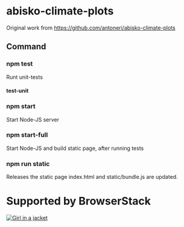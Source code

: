 # abisko-climate-plots
Original work from https://github.com/antoneri/abisko-climate-plots


## Command
### npm test
Runt unit-tests
#### test-unit
### npm start
Start Node-JS server
### npm start-full
Start Node-JS and build static page, after running tests 
### npm run static
Releases the static page index.html and static/bundle.js are updated.

# Supported by BrowserStack 
<a href="html-image-hyperlink.php"><img src="https://p14.zdusercontent.com/attachment/1015988/gahsmqmqBBF36uaMtVTLwgNpg?token=eyJhbGciOiJkaXIiLCJlbmMiOiJBMTI4Q0JDLUhTMjU2In0..3Fhe7AznWHksaLKf0fFVjA.3BUyD1s4fGFUpeFUukUvUOvm8OPSwIVwS-SoS1p1Db-q5wVGq13i6Sd6m23dzpltjydFoBnpwIJc9-FmBs-tjPgfrs-v3a1oHZi3FITMHSgNjS4mkP3pVynkrSUOMp8TaNts0w3_8kI4nljTsJzeR7Txhg3CT5H-WvsBqMFSwCaxlaMYCgGes2IPmMfKAw-NH4iqKfrMHgbAojzTLSEfz7uwtw-361PZr3Tsryul4JVkO-LGQo-8GpHVQEJxwYlAOIxm96nX_xinC62oPNFMpEx5wVdR4hoyGJFpe-8481g.EvFwzQ1y3e3pwudASHhRdg" alt="Girl in a jacket"/></a>

